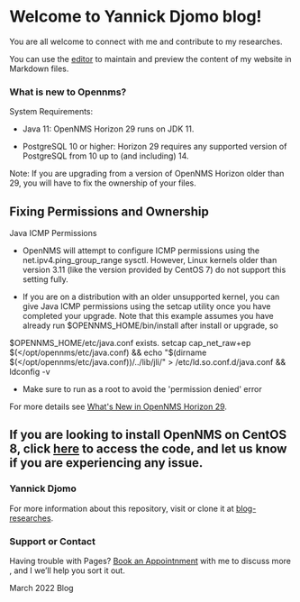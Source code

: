 # Welcome to Yannick Djomo blog!

You are all welcome to connect with me and contribute to my researches.

You can use the [editor](https://github.com/franckya/blog-researches/edit/gh-pages/index.md) to maintain and preview the content of my website in Markdown files.

### What is new to Opennms?

System Requirements: 

- Java 11: OpenNMS Horizon 29 runs on JDK 11.

- PostgreSQL 10 or higher: Horizon 29 requires any supported version of PostgreSQL from 10 up to (and including) 14.

Note: If you are upgrading from a version of OpenNMS Horizon older than 29, you will have to fix the ownership of your files.

## Fixing Permissions and Ownership

Java ICMP Permissions

- OpenNMS will attempt to configure ICMP permissions using the net.ipv4.ping_group_range sysctl. However, Linux kernels older than version 3.11 (like the version provided by CentOS 7) do not support this setting fully.

- If you are on a distribution with an older unsupported kernel, you can give Java ICMP permissions using the setcap utility once you have completed your upgrade. Note that this example assumes you have already run $OPENNMS_HOME/bin/install after install or upgrade, so

$OPENNMS_HOME/etc/java.conf exists.
setcap cap_net_raw+ep $(</opt/opennms/etc/java.conf) && echo "$(dirname $(</opt/opennms/etc/java.conf))/../lib/jli/" > /etc/ld.so.conf.d/java.conf && ldconfig -v

- Make sure to run as a root to avoid the 'permission denied' error

For more details see [What's New in OpenNMS Horizon 29](https://docs.opennms.com/horizon/29/releasenotes/whatsnew.html).

## If you are looking to install OpenNMS on CentOS 8, click [here](https://franckya.github.io/openNMS/) to access the code, and let us know if you are experiencing any issue. 

### Yannick Djomo

For more information about this repository, visit or clone it at [blog-researches](https://github.com/franckya/blog-researches/settings/pages). 

### Support or Contact

Having trouble with Pages? [Book an Appointnment](https://calendly.com/fkengne-mcdns/30min?month=2022-03) with me to discuss more , and I we’ll help you sort it out.

March 2022 Blog
